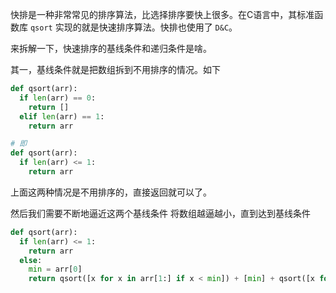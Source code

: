 快排是一种非常常见的排序算法，比选择排序要快上很多。在C语言中，其标准函数库 `qsort` 实现的就是快速排序算法。快排也使用了 `D&C`。

来拆解一下，快速排序的基线条件和递归条件是啥。

其一，基线条件就是把数组拆到不用排序的情况。如下

```python
def qsort(arr):
  if len(arr) == 0:
    return []
  elif len(arr) == 1:
    return arr

# 即
def qsort(arr):
  if len(arr) <= 1:
    return arr
```

上面这两种情况是不用排序的，直接返回就可以了。

然后我们需要不断地逼近这两个基线条件
将数组越逼越小，直到达到基线条件

```python
def qsort(arr):
  if len(arr) <= 1:
    return arr
  else:
    min = arr[0]
    return qsort([x for x in arr[1:] if x < min]) + [min] + qsort([x for x in arr[1:] if x >= min])
```

